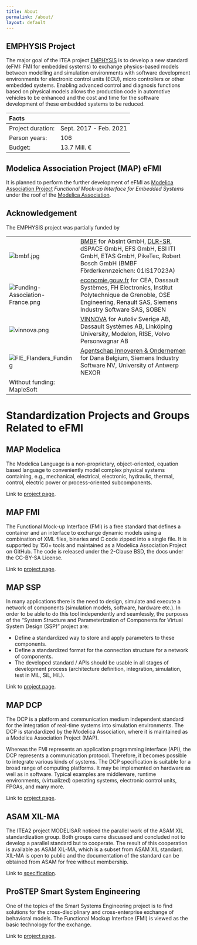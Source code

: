 ```yaml
---
title: About
permalink: /about/
layout: default
---
```


## EMPHYSIS Project

The major goal of the ITEA project [EMPHYSIS](https://itea3.org/project/emphysis.html)  is to develop a new standard (eFMI: FMI for embedded systems) to exchange physics-based models between modelling and simulation environments with software development environments for electronic control units (ECU), micro controllers or other embedded systems. Enabling advanced control and diagnosis functions based on physical models allows the production code in automotive vehicles to be enhanced and the cost and time for the software development of these embedded systems to be reduced. 


| Facts               |                        |
|:--------------------|:-----------------------|
| Project duration:   | Sept. 2017 - Feb. 2021 |
| Person years:       | 106                    |
| Budget:             | 13.7 Mill. €           |



## Modelica Association Project (MAP) eFMI

It is planned to perform the further development of eFMI as [Modelica Association Project](https://modelica.org/projects)
_Functional Mock-up Interface for Embedded Systems_ under the roof of the [Modelica Association](https://www.modelica.org/). 


## Acknowledgement

The EMPHYSIS project was partially funded by

<table class="table table-borderless">
  <tr>
    <td> <img src="https://emphysis.github.io/assets/images/bmbf_logo.jpg" alt="bmbf.jpg" title="bmbf.jpg" /> </td>
    <td> <a href="http://www.bmbf.de/en/index.php">BMBF</a> for 
         AbsInt GmbH, 
         <a href="https://www.dlr.de/sr/en)">DLR-SR</a>, 
         dSPACE GmbH, 
         EFS GmbH, 
         ESI ITI GmbH, 
         ETAS GmbH, 
         PikeTec, 
         Robert Bosch GmbH  (BMBF Förderkennzeichen: 01IS17023A)
    </td>
  </tr>
  
  <tr>
    <td> <img src="https://emphysis.github.io/assets/images/Funding-Association-France.png" alt="Funding-Association-France.png" title="Funding-Association-France.png" /></td>
    <td> <a href="https://www.economie.gouv.fr/">economie.gouv.fr</a> for CEA, Dassault Systèmes, FH Electronics, Institut Polytechnique de Grenoble,
         OSE Engineering, Renault SAS, Siemens Industry Software SAS, SOBEN</td>
  </tr>
  
  <tr>
    <td> <img src="https://emphysis.github.io/assets/images/Vinnova_RGB_ram.png" alt="vinnova.png" title="vinnova.png" /></td>
    <td> <a href="http://www.vinnova.se/en/">VINNOVA</a> for Autoliv Sverige AB, Dassault Systèmes AB, Linköping University,
         Modelon, RISE, Volvo Personvagnar AB</td>
  </tr>
  
    
  <tr>
    <td> <img src="https://emphysis.github.io/assets/images/FIE_Flanders_Funding_Logo.png" alt="FIE_Flanders_Funding" title="FIE_Flanders_Funding" /></td>
    <td> <a href="https://www.vlaio.be/nl">Agentschap Innoveren & Ondernemen</a> for Dana Belgium,
         Siemens Industry Software NV, University of Antwerp NEXOR</td>
  </tr>
  
  <tr>
  <td> Without funding: MapleSoft</td>
  </tr>
</table>


# Standardization Projects and Groups Related to eFMI

## MAP Modelica

The Modelica Language is a non-proprietary, object-oriented, equation based language to conveniently model complex physical systems containing, e.g., mechanical, electrical, electronic, hydraulic, thermal, control, electric power or process-oriented subcomponents. 

Link to [project page](https://www.modelica.org/modelicalanguage).


## MAP FMI

The Functional Mock-up Interface (FMI) is a free standard that defines a container and an interface to exchange dynamic models using a combination of XML files, binaries and C code zipped into a single file. It is supported by 150+ tools and maintained as a Modelica Association Project on GitHub. The code is released under the 2-Clause BSD, the docs under the CC-BY-SA License. 

Link to [project page](https://fmi-standard.org/).

## MAP SSP
In many applications there is the need to design, simulate and execute a network of components (simulation models,
software, hardware etc.).
In order to be able to do this tool independently and seamlessly,
the purposes of the “System Structure and Parameterization of Components for Virtual System Design (SSP)” project are:

 - Define a standardized way to store and apply parameters to these components.
 - Define a standardized format for the connection structure for a network of components.
 - The developed standard / APIs should be usable in all stages of development process (architecture definition, integration, simulation, test in MiL, SiL, HiL).

Link to [project page](https://ssp-standard.org/).

## MAP DCP

The DCP is a platform and communication medium independent standard for the integration
of real-time systems into simulation environments.
The DCP is standardized by the Modelica Association, where it is maintained as a Modelica Association Project (MAP).

Whereas the FMI represents an application programming interface (API), the DCP represents a communication protocol.
Therefore, it becomes possible to integrate various kinds of systems.
The DCP specification is suitable for a broad range of computing platforms.
It may be implemented on hardware as well as in software.
Typical examples are middleware, runtime environments, (virtualized) operating systems, electronic control units, FPGAs, and many more.

Link to [project page](https://dcp-standard.org/).

## ASAM XIL-MA

The ITEA2 project MODELISAR noticed the parallel work of the ASAM XIL standardization group.
Both groups came discussed and concluded not to develop a parallel standard but to cooperate.
The result of this cooperation is available as ASAM XIL-MA, which is a subset from ASAM XIL standard.
XIL-MA is open to public and the documentation of the standard can be obtained from ASAM for free without membership.

Link to [specification](https://www.asam.net/index.php?eID=dumpFile&t=f&f=991&token=43378ad14e9b23b84a2f97dfb2339eddd058f032).

## ProSTEP Smart System Engineering

One of the topics of the Smart Systems Engineering project is to find solutions for
the cross-disciplinary and cross-enterprise exchange of behavioral models.
The Functional Mockup Interface (FMI) is viewed as the basic technology for the exchange.

Link to [project page](http://www.prostep.org/en/projects/smart-systems-engineering.html).
